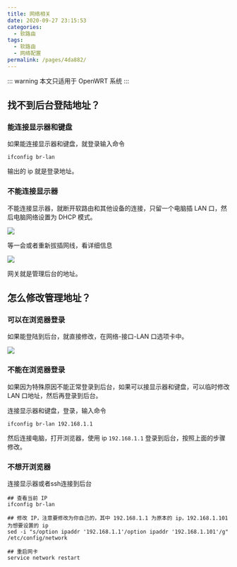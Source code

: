 ```yaml
---
title: 网络相关
date: 2020-09-27 23:15:53
categories: 
  - 软路由
tags: 
  - 软路由
  - 网络配置
permalink: /pages/4da882/
---
```


::: warning
本文只适用于 OpenWRT 系统
:::

## 找不到后台登陆地址？

### 能连接显示器和键盘

如果能连接显示器和键盘，就登录输入命令

```
ifconfig br-lan
```

输出的 ip 就是登录地址。

### 不能连接显示器

不能连接显示器，就断开软路由和其他设备的连接，只留一个电脑插 LAN 口，然后电脑网络设置为 DHCP 模式。

![](https://file.sm9.top/item/5f714164160a154a67f9a01e.png)

等一会或者重新拔插网线，看详细信息

![](https://file.sm9.top/item/5f714164160a154a67f9a01b.png)

网关就是管理后台的地址。

## 怎么修改管理地址？

### 可以在浏览器登录

如果能登陆到后台，就直接修改，在网络-接口-LAN 口选项卡中。

![](https://file.sm9.top/item/5f714164160a154a67f9a025.png)

### 不能在浏览器登录

如果因为特殊原因不能正常登录到后台，如果可以接显示器和键盘，可以临时修改 LAN 口地址，然后再登录到后台。

连接显示器和键盘，登录，输入命令

```
ifconfig br-lan 192.168.1.1
```

然后连接电脑，打开浏览器，使用 ip `192.168.1.1` 登录到后台，按照上面的步骤修改。

### 不想开浏览器

连接显示器或者ssh连接到后台

```
## 查看当前 IP
ifconfig br-lan

## 修改 IP，注意要修改为你自己的，其中 192.168.1.1 为原本的 ip，192.168.1.101 为想要设置的 ip
sed -i "s/option ipaddr '192.168.1.1'/option ipaddr '192.168.1.101'/g" /etc/config/network

## 重启网卡
service network restart
```
